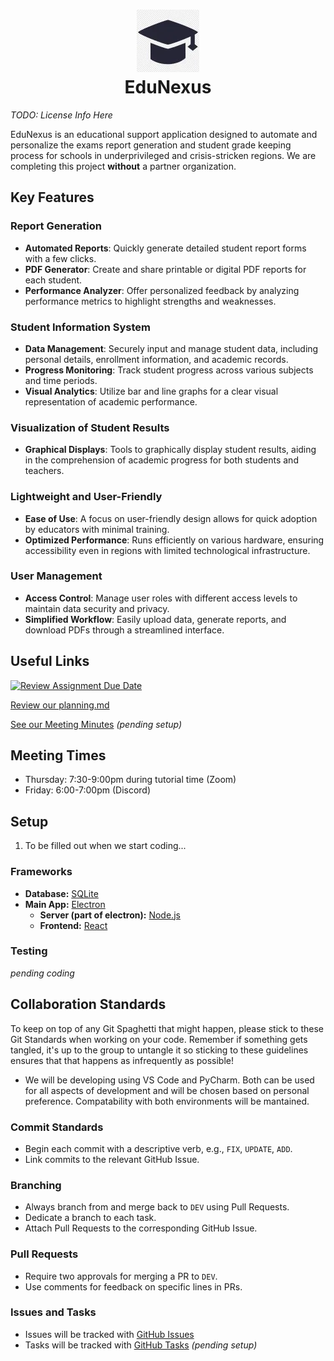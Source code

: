 <h1 align="center">
  <img width="100" height="100" src="pic/logo.webp" alt="EduNexus Logo"><br>
  EduNexus
</h1>

*TODO: License Info Here*

EduNexus is an educational support application designed to automate and personalize the exams report generation and student grade keeping process for schools in underprivileged and crisis-stricken regions. We are completing this project **without** a partner organization.
## Key Features
### Report Generation
- **Automated Reports**: Quickly generate detailed student report forms with a few clicks.
- **PDF Generator**: Create and share printable or digital PDF reports for each student.
- **Performance Analyzer**: Offer personalized feedback by analyzing performance metrics to highlight strengths and weaknesses.

### Student Information System
- **Data Management**: Securely input and manage student data, including personal details, enrollment information, and academic records.
- **Progress Monitoring**: Track student progress across various subjects and time periods.
- **Visual Analytics**: Utilize bar and line graphs for a clear visual representation of academic performance.

### Visualization of Student Results
- **Graphical Displays**: Tools to graphically display student results, aiding in the comprehension of academic progress for both students and teachers.

### Lightweight and User-Friendly
- **Ease of Use**: A focus on user-friendly design allows for quick adoption by educators with minimal training.
- **Optimized Performance**: Runs efficiently on various hardware, ensuring accessibility even in regions with limited technological infrastructure.

### User Management
- **Access Control**: Manage user roles with different access levels to maintain data security and privacy.
- **Simplified Workflow**: Easily upload data, generate reports, and download PDFs through a streamlined interface.


## Useful Links
[![Review Assignment Due Date](https://classroom.github.com/assets/deadline-readme-button-24ddc0f5d75046c5622901739e7c5dd533143b0c8e959d652212380cedb1ea36.svg)](https://classroom.github.com/a/u3U9Ll19)

[Review our planning.md](../deliverable-1-37-edunexus/main/deliverables/D1/planning.md)

[See our Meeting Minutes]() *(pending setup)*

## Meeting Times
- Thursday: 7:30-9:00pm during tutorial time (Zoom)
- Friday: 6:00-7:00pm (Discord)

## Setup
1. To be filled out when we start coding...

### Frameworks
- **Database:** [SQLite](https://www.sqlite.org/index.html)
- **Main App:** [Electron](https://electronjs.org)
  - **Server (part of electron):** [Node.js](https://nodejs.org/)
  - **Frontend:** [React](https://react.dev/)

### Testing
*pending coding*

## Collaboration Standards
To keep on top of any Git Spaghetti that might happen, please stick to these Git Standards when working on your code. Remember if something gets tangled, it's up to the group to untangle it so sticking to these guidelines ensures that that happens as infrequently as possible!
- We will be developing using VS Code and PyCharm. Both can be used for all aspects of development and will be chosen based on personal preference. Compatability with both environments will be mantained.
### Commit Standards
- Begin each commit with a descriptive verb, e.g., `FIX`, `UPDATE`, `ADD`.
- Link commits to the relevant GitHub Issue.
### Branching
- Always branch from and merge back to `DEV` using Pull Requests.
- Dedicate a branch to each task.
- Attach Pull Requests to the corresponding GitHub Issue.
### Pull Requests
- Require two approvals for merging a PR to `DEV`.
- Use comments for feedback on specific lines in PRs.
### Issues and Tasks
- Issues will be tracked with [GitHub Issues](https://github.com/csc301-2024-s/deliverable-1-37-edunexus/issues)
- Tasks will be tracked with [GitHub Tasks]() *(pending setup)*

